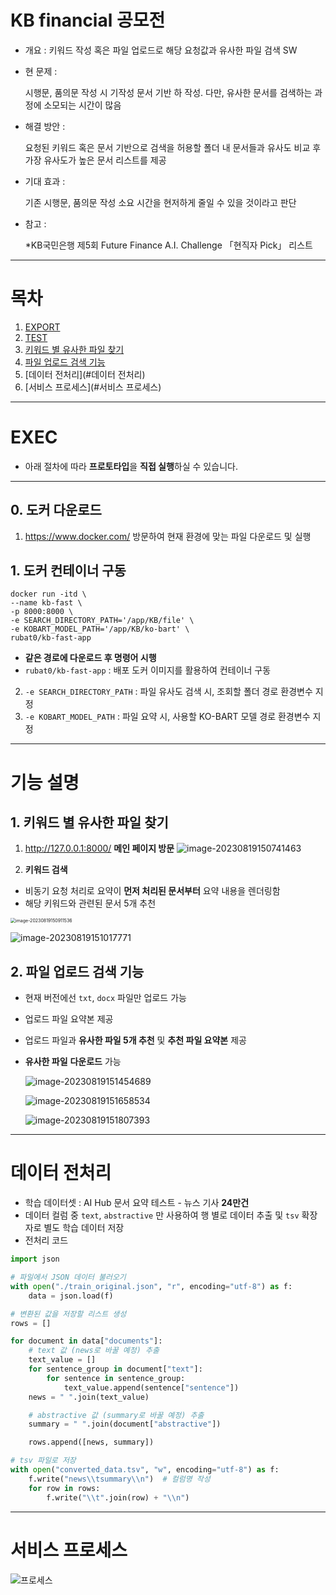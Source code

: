 # KB financial 공모전
- 개요 : 키워드 작성 혹은 파일 업로드로 해당 요청값과 유사한 파일 검색 SW

- 현 문제 : 

    시행문, 품의문 작성 시 기작성 문서 기반 하 작성. 
    다만, 유사한 문서를 검색하는 과정에 소모되는 시간이 많음

- 해결 방안 :

    요청된 키워드 혹은 문서 기반으로 검색을 허용할 폴더 내 문서들과 유사도 비교 후 
    가장 유사도가 높은 문서 리스트를 제공

- 기대 효과 : 
  
    기존 시행문, 품의문 작성 소요 시간을 현저하게 줄일 수 있을 것이라고 판단

- 참고 :

    *KB국민은행 제5회 Future Finance A.I. Challenge 「현직자 Pick」 리스트

---

# 목차

1. [EXPORT](#export)
2. [TEST](#test)
3. [키워드 별 유사한 파일 찾기](#1-키워드-별-유사한-파일-찾기)
4. [파일 업로드 검색 기능](#2-파일-업로드-검색-기능)
5. [데이터 전처리](#데이터 전처리)
6. [서비스 프로세스](#서비스 프로세스)

---

# EXEC

- 아래 절차에 따라 **프로토타입**을 **직접 실행**하실 수 있습니다.

---

## 0. 도커 다운로드

1. https://www.docker.com/ 방문하여 현재 환경에 맞는 파일 다운로드 및 실행

## 1. 도커 컨테이너 구동

```
docker run -itd \
--name kb-fast \
-p 8000:8000 \
-e SEARCH_DIRECTORY_PATH='/app/KB/file' \
-e KOBART_MODEL_PATH='/app/KB/ko-bart' \
rubat0/kb-fast-app
```

- **같은 경로에 다운로드 후 명령어 시행**
- `rubat0/kb-fast-app` : 배포 도커 이미지를 활용하여 컨테이너 구동
2. `-e SEARCH_DIRECTORY_PATH` : 파일 유사도 검색 시, 조회할 폴더 경로 환경변수 지정
3. `-e KOBART_MODEL_PATH` : 파일 요약 시, 사용할 KO-BART 모델 경로 환경변수 지정

---

# 기능 설명

## 1. 키워드 별 유사한 파일 찾기

1. http://127.0.0.1:8000/ **메인 페이지 방문**	![image-20230819150741463](./assets/image-20230819150741463.png)

2. **키워드 검색**

- 비동기 요청 처리로 요약이 **먼저 처리된 문서부터** 요약 내용을 렌더링함
- 해당 키워드와 관련된 문서 5개 추천

<img src="./assets/image-20230819150911536.png" alt="image-20230819150911536" style="zoom:50%;" />

![image-20230819151017771](./assets/image-20230819151017771.png)

## 2. 파일 업로드 검색 기능

- 현재 버전에선 `txt`, `docx`  파일만 업로드 가능

- 업로드 파일 요약본 제공

- 업로드 파일과 **유사한 파일 5개 추천** 및 **추천 파일 요약본** 제공

- **유사한 파일** **다운로드** 가능

  ![image-20230819151454689](./assets/image-20230819151454689.png)

  ![image-20230819151658534](./assets/image-20230819151658534.png)

  ![image-20230819151807393](./assets/image-20230819151807393.png)

---

# 데이터 전처리

- 학습 데이터셋 : AI Hub 문서 요약 테스트 - 뉴스 기사 **24만건**
- 데이터 컬럼 중 `text`, `abstractive`  만 사용하여 행 별로 데이터 추출 및 `tsv` 확장자로 별도 학습 데이터 저장
- 전처리 코드

```python
import json

# 파일에서 JSON 데이터 불러오기
with open("./train_original.json", "r", encoding="utf-8") as f:
    data = json.load(f)

# 변환된 값을 저장할 리스트 생성
rows = []

for document in data["documents"]:
    # text 값 (news로 바꿀 예정) 추출
    text_value = []
    for sentence_group in document["text"]:
        for sentence in sentence_group:
            text_value.append(sentence["sentence"])
    news = " ".join(text_value)

    # abstractive 값 (summary로 바꿀 예정) 추출
    summary = " ".join(document["abstractive"])

    rows.append([news, summary])

# tsv 파일로 저장
with open("converted_data.tsv", "w", encoding="utf-8") as f:
    f.write("news\\tsummary\\n")  # 컬럼명 작성
    for row in rows:
        f.write("\\t".join(row) + "\\n")
```

---

# 서비스 프로세스

![프로세스](./assets/프로세스.png)
